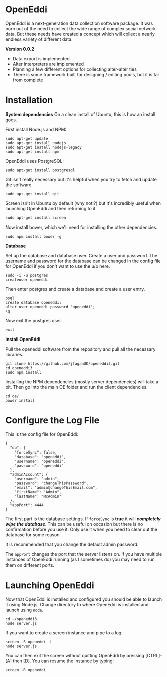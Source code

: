 OpenEddi
========

OpenEddi is a next-generation data collection software package. It was born out of the need to collect the wide range of complex social network data. But these needs have created a concept which will collect a nearly endless variety of different data.

**Version 0.0.2**
* Data export is implemented
* Alter interpreters are implemented
* Planning a few different options for collecting alter-alter ties
* There is some framework built for designing / editing pools, but it is far from complete

Installation
=====

**System dependencies**
On a clean install of Ubuntu, this is how an install goes.

First install Node.js and NPM:
```
sudo apt-get update
sudo apt-get install nodejs
sudo apt-get install nodejs-legacy
sudo apt-get install npm
```

OpenEddi uses PostgreSQL:
```
sudo apt-get install postgresql
```

Git isn't really necessary but it's helpful when you try to fetch and update the software.
```
sudo apt-get install git
```

Screen isn't in Ubuntu by default (why not!?) but it's incredibly useful when launching OpenEddi and then returning to it.
```
sudo apt-get install screen
```

Now install bower, which we'll need for installing the other dependencies.
```
sudo npm install bower -g
```

**Database**

Set up the database and database user. Create a user and password. The username and password for the database can be changed in the config file for OpenEddi if you don't want to use the u/p here.

```
sudo -i -u postgres
createuser openeddi
```

Then enter postgres and create a database and create a user entry.

```
psql
create database openeddi;
alter user openeddi password 'openeddi';
\q
```

Now exit the postgres user.
```
exit
```

**Install OpenEddi**

Pull the openeddi software from the repository and pull all the necessary libraries.

```
git clone https://github.com/jfaganUK/openeddi3.git
cd openeddi3
sudo npm install
```

Installing the NPM dependencies (mostly server dependencies) will take a bit. Then go into the main OE folder and run the client dependencies.

```
cd oe/
bower install
```

Configure the Log File
======================

This is the config file for OpenEddi:

```
{
  "db": {
    "forceSync": false,
    "database": "openeddi",
    "username": "openeddi",
    "password": "openeddi"
  },
  "adminAccount": {
    "username": "admin",
    "password": "changeThisPassword",
    "email": "admin@changeThisEmail.com",
    "firstName": "Admin",
    "lastName": "McAdmin"
  },
  "appPort": 4444
}
```

The first part is the database settings. If ```forceSync``` is **true** it will ***completely wipe the database***. This can be useful on occasion but there is no confirmation before you use it. Only use it when you need to clear out the database for some reason.
 
It is recommended that you change the default admin password.

The ```appPort``` changes the port that the server listens on. If you have multiple instances of OpenEddi running (as I sometimes do) you may need to run them on different ports.

Launching OpenEddi
==================

Now that OpenEddi is installed and configured you should be able to launch it using Node.js. Change directory to where OpenEddi is installed and launch using ```node```.

```
cd ~/openeddi3
node server.js
```

If you want to create a screen instance and pipe to a log:

```
screen -S openeddi -L
node server.js
```

You can then exit the screen without quitting OpenEddi by pressing [CTRL]-[A] then [D]. You can resume the instance by typing:

```
screen -R openeddi
```
